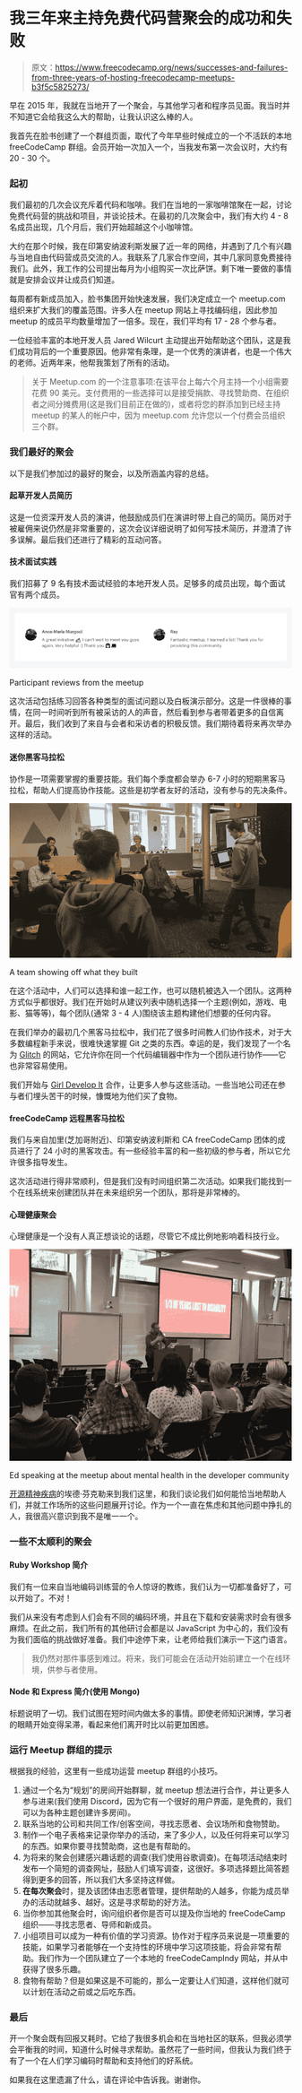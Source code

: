 # 我三年来主持免费代码营聚会的成功和失败

> 原文：<https://www.freecodecamp.org/news/successes-and-failures-from-three-years-of-hosting-freecodecamp-meetups-b3f5c5825273/>

早在 2015 年，我就在当地开了一个聚会，与其他学习者和程序员见面。我当时并不知道它会给我这么大的帮助，让我认识这么棒的人。

我首先在脸书创建了一个群组页面，取代了今年早些时候成立的一个不活跃的本地 freeCodeCamp 群组。会员开始一次加入一个，当我发布第一次会议时，大约有 20 - 30 个。

### 起初

我们最初的几次会议充斥着代码和咖啡。我们在当地的一家咖啡馆聚在一起，讨论免费代码营的挑战和项目，并谈论技术。在最初的几次聚会中，我们有大约 4 - 8 名成员出现，几个月后，我们开始超越这个小咖啡馆。

大约在那个时候，我在印第安纳波利斯发展了近一年的网络，并遇到了几个有兴趣与当地自由代码营成员交流的人。我联系了几家合作空间，其中几家同意免费接待我们。此外，我工作的公司提出每月为小组购买一次比萨饼。剩下唯一要做的事情就是安排会议并让成员们知道。

每周都有新成员加入，脸书集团开始快速发展，我们决定成立一个 meetup.com 组织来扩大我们的覆盖范围。许多人在 meetup 网站上寻找编码组，因此参加 meetup 的成员平均数量增加了一倍多。现在，我们平均有 17 - 28 个参与者。

一位经验丰富的本地开发人员 Jared Wilcurt 主动提出开始帮助这个团队，这是我们成功背后的一个重要原因。他非常有条理，是一个优秀的演讲者，也是一个伟大的老师。近两年来，他帮我策划了所有的活动。

> 关于 Meetup.com 的一个注意事项:在该平台上每六个月主持一个小组需要花费 90 美元。支付费用的一些选择可以是接受捐款、寻找赞助商、在组织者之间分摊费用(这是我们目前正在做的)，或者将您的群添加到已经主持 meetup 的某人的帐户中，因为 meetup.com 允许您以一个付费会员组织三个群。

### 我们最好的聚会

以下是我们参加过的最好的聚会，以及所涵盖内容的总结。

#### 起草开发人员简历

这是一位资深开发人员的演讲，他鼓励成员们在演讲时带上自己的简历。简历对于被雇佣来说仍然是非常重要的，这次会议详细说明了如何写技术简历，并澄清了许多误解。最后我们还进行了精彩的互动问答。

#### 技术面试实践

我们招募了 9 名有技术面试经验的本地开发人员。足够多的成员出现，每个面试官有两个成员。

![jDnUeTBOE7fvhK8QASDcvexHvVvhopRxhIFF](img/31d6e89e04317ae408f81963fc47f630.png)

Participant reviews from the meetup

这次活动包括练习回答各种类型的面试问题以及白板演示部分。这是一件很棒的事情，在同一时间听到所有被采访的人的声音，然后看到参与者带着更多的自信离开。最后，我们收到了来自与会者和采访者的积极反馈。我们期待着将来再次举办这样的活动。

#### 迷你黑客马拉松

协作是一项需要掌握的重要技能。我们每个季度都会举办 6-7 小时的短期黑客马拉松，帮助人们提高协作技能。这些是初学者友好的活动，没有参与的先决条件。

![31kYjor2e6sIRdZkgy2lY-UCaol-IEv1Cerc](img/4a7eb8423cdd1ff01217a91bdbb704fe.png)

A team showing off what they built

在这个活动中，人们可以选择和谁一起工作，也可以随机被选入一个团队。这两种方式似乎都很好。我们在开始时从建议列表中随机选择一个主题(例如，游戏、电影、猫等等)，每个团队(通常 3 - 4 人)围绕该主题构建他们想要的任何内容。

在我们举办的最初几个黑客马拉松中，我们花了很多时间教人们协作技术，对于大多数编程新手来说，很难快速掌握 Git 之类的东西。幸运的是，我们发现了一个名为 [Glitch](https://glitch.com/) 的网站，它允许你在同一个代码编辑器中作为一个团队进行协作——它也非常容易使用。

我们开始与 [Girl Develop It](https://www.girldevelopit.com/) 合作，让更多人参与这些活动。一些当地公司还在参与者们埋头苦干的时候，慷慨地为他们买了食物。

#### freeCodeCamp 远程黑客马拉松

我们与来自加里(芝加哥附近)、印第安纳波利斯和 CA freeCodeCamp 团体的成员进行了 24 小时的黑客攻击。有一些经验丰富的和一些初级的参与者，所以它允许很多指导发生。

这次活动进行得非常顺利，但是我们没有时间组织第二次活动。如果我们能找到一个在线系统来创建团队并在未来组织另一个团队，那将是非常棒的。

#### 心理健康聚会

心理健康是一个没有人真正想谈论的话题，尽管它不成比例地影响着科技行业。

![dd4aik1XThaUWtFnUPNUKzzMujJCSq5Ysckd](img/9558bb9bd696ae53e3811bc8ce2bd53a.png)

Ed speaking at the meetup about mental health in the developer community

[开源精神疾病](https://osmihelp.org/)的埃德·芬克勒来到我们这里，和我们谈论我们如何能恰当地帮助人们，并就工作场所的这些问题展开讨论。作为一个一直在焦虑和其他问题中挣扎的人，我很高兴意识到我不是唯一一个。

### 一些不太顺利的聚会

#### Ruby Workshop 简介

我们有一位来自当地编码训练营的令人惊讶的教练，我们认为一切都准备好了，可以开始了。不对！

我们从来没有考虑到人们会有不同的编码环境，并且在下载和安装需求时会有很多麻烦。在此之前，我们所有的其他研讨会都是以 JavaScript 为中心的，我们没有为我们面临的挑战做好准备。我们中途停下来，让老师给我们演示一下这门语言。

> 我仍然对那件事感到难过。将来，我们可能会在活动开始前建立一个在线环境，供参与者使用。

#### Node 和 Express 简介(使用 Mongo)

标题说明了一切。我们试图在短时间内做太多的事情。即使老师知识渊博，学习者的眼睛开始变得呆滞，看起来他们离开时比以前更加困惑。

### 运行 Meetup 群组的提示

根据我的经验，这里有一些成功运营 meetup 群组的小技巧。

1.  通过一个名为“规划”的房间开始群聊，就 meetup 想法进行合作，并让更多人参与进来(我们使用 Discord，因为它有一个很好的用户界面，是免费的，我们可以为各种主题创建许多房间)。
2.  联系当地的公司和共同工作/创客空间，寻找志愿者、会议场所和食物赞助。
3.  制作一个电子表格来记录你举办的活动，来了多少人，以及任何将来可以学习的东西。如果你要寻找赞助商，这也是有帮助的。
4.  为将来的聚会创建感兴趣话题的调查(我们使用谷歌调查)。在每项活动结束时发布一个简短的调查网址，鼓励人们填写调查，这很好。多项选择题比简答题得到更多的回答，所以我们大多坚持这样做。
5.  **在每次聚会**时，提及该团体由志愿者管理，提供帮助的人越多，你能为成员举办的活动就越多、越好。这是寻求帮助的好方法。
6.  当你参加其他聚会时，询问组织者你是否可以提及你当地的 freeCodeCamp 组织——寻找志愿者、导师和新成员。
7.  小组项目可以成为一种有价值的学习资源。协作对于程序员来说是一项重要的技能，如果学习者能够在一个支持性的环境中学习这项技能，将会非常有帮助。我们作为一个团队建立了一个本地的 freeCodeCampIndy 网站，并从中获得了很多乐趣。
8.  食物有帮助？但是如果这是不可能的，那么一定要让人们知道，这样他们就可以计划在活动之前或之后吃东西。

### 最后

开一个聚会既有回报又耗时。它给了我很多机会和在当地社区的联系，但我必须学会平衡我的时间，知道什么时候寻求帮助。虽然花了一些时间，但我认为我们终于有了一个在人们学习编码时帮助和支持他们的好系统。

如果我在这里遗漏了什么，请在评论中告诉我。谢谢你。